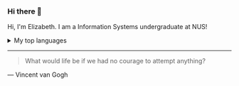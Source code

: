 ### Hi there 👋

<!--
**elizabethrakhibaby/elizabethrakhibaby** is a ✨ _special_ ✨ repository because its `README.md` (this file) appears on your GitHub profile.

Here are some ideas to get you started:

- 🔭 I’m currently working on ...
- 🌱 I’m currently learning ...
- 👯 I’m looking to collaborate on ...
- 🤔 I’m looking for help with ...
- 💬 Ask me about ...
- 📫 How to reach me: ...
- 😄 Pronouns: ...
- ⚡ Fun fact: ...
-->

Hi, I'm Elizabeth. I am a Information Systems undergraduate at NUS!

<details>
<summary>My top languages</summary>

| Languages |
|-----------|
| Java|
| JavaScript    |


</details>


---
> What would life be if we had no courage to attempt anything?

— Vincent van Gogh
